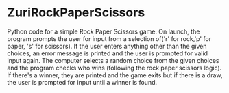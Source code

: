 # ZuriRockPaperScissors
Python code for a simple Rock Paper Scissors game.
On launch, the program prompts the user for input from a selection of('r' for rock,'p' for paper, 's' for scissors).
If the user enters anything other than the given choices, an error message is printed and the user is prompted for valid input again.
The computer selects a random choice from the given choices and the program checks who wins (following the rock paper scissors logic).
If there's a winner, they are printed and the game exits but if there is a draw, the user is prompted for input until a winner is found.
